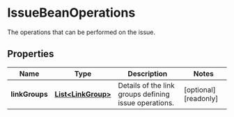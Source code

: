 

# IssueBeanOperations

The operations that can be performed on the issue.

## Properties

| Name | Type | Description | Notes |
|------------ | ------------- | ------------- | -------------|
|**linkGroups** | [**List&lt;LinkGroup&gt;**](LinkGroup.md) | Details of the link groups defining issue operations. |  [optional] [readonly] |



